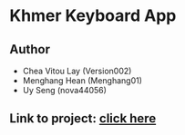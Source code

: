 # Khmer Keyboard App
## Author
- Chea Vitou Lay (Version002)
- Menghang Hean (Menghang01)
- Uy Seng (nova44056)

## Link to project: [click here](khmer-keyboard.vercel.app)
